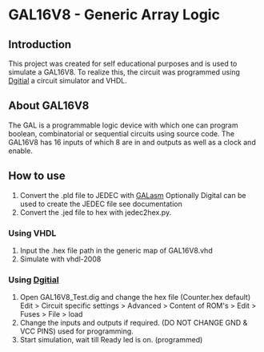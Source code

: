 # GAL16V8 - Generic Array Logic

## Introduction

This project was created for self educational purposes and is used to simulate a GAL16V8.
To realize this, the circuit was programmed using [Dgitial](https://github.com/hneemann/Digital) a circuit simulator and VHDL.

## About GAL16V8

The GAL is a programmable logic device with which one can program
boolean, combinatorial or sequential circuits using source code.
The GAL16V8 has 16 inputs of which 8 are in and outputs as well as a clock and enable.

## How to use

1. Convert the .pld file to JEDEC with [GALasm](https://github.com/daveho/GALasm)
   Optionally Digital can be used to create the JEDEC file see documentation
2. Convert the .jed file to hex with jedec2hex.py.

### Using VHDL
1. Input the .hex file path in the generic map of GAL16V8.vhd
2. Simulate with vhdl-2008

### Using [Dgitial](https://github.com/hneemann/Digital)
1. Open GAL16V8_Test.dig and change the hex file (Counter.hex default)   
Edit > Circuit specific settings > Advanced > Content of ROM's > Edit > Fuses > File > load
2. Change the inputs and outputs if required. (DO NOT CHANGE GND & VCC PINS) used for programming.
3. Start simulation, wait till Ready led is on. (programmed)
